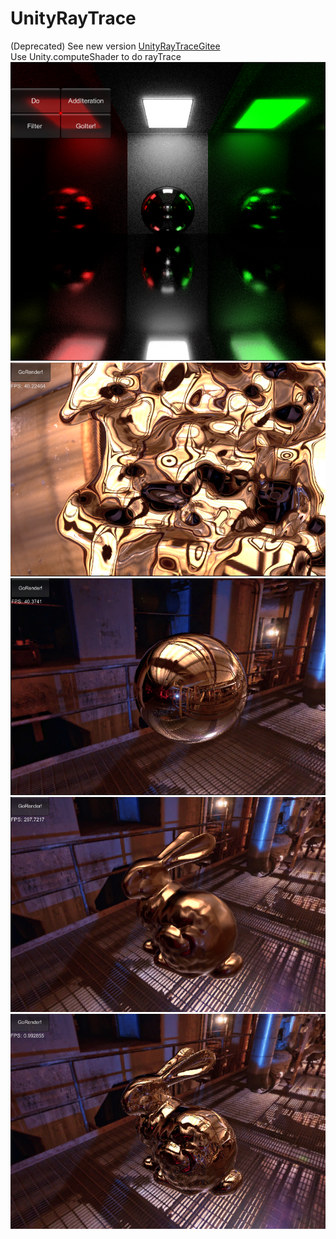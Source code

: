 # UnityRayTrace
(Deprecated)
See new version [UnityRayTraceGitee](https://github.com/ouerkakaChango/UnityRayTraceGitee)  
Use Unity.computeShader to do rayTrace  
![image](/TestRayTrace/记录/41_iter400_spp64_NoF.png)  
![image](/TestRayTrace/记录之_SDFGame/11_noise_computational.png)   
![image](/TestRayTrace/记录2/19.png)  
![image](/TestRayTrace/记录2/23.png)
![image](/TestRayTrace/记录2/24.png)
